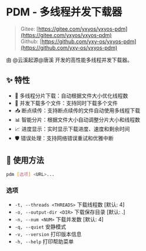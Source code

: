 # PDM - 多线程并发下载器

> Gitee: [https://gitee.com/yxyos/yxyos-pdm](https://gitee.com/yxyos/yxyos-pdm)<br>
> Github: [https://github.com/yxy-os/yxyos-pdm](https://github.com/yxy-os/yxyos-pdm)

由 @云溪起源@唐溪 开发的高性能多线程并发下载器。

## ✨ 特性

- 🚀 多线程分片下载：自动根据文件大小优化线程数
- 🔄 并发下载多个文件：支持同时下载多个文件
- 📥 断点续传：支持断点续传的文件自动使用多线程下载
- 📊 智能分片：根据文件大小自动调整分片大小和线程数
- 📈 进度显示：实时显示下载进度、速度和剩余时间
- 🛡️ 错误处理：支持网络错误重试和优雅中断

## 🚀 使用方法

```bash
pdm [选项] <URL>...
```

### 选项

- `-t, --threads <THREADS>`  下载线程数 [默认: 4]
- `-o, --output-dir <DIR>`   下载保存目录 [默认: .]
- `-n, --num <NUM>`          下载并发数 [默认: 4]
- `-q, --quiet`              安静模式
- `-v, --version`            打印版本信息
- `-h, --help`               打印帮助菜单
